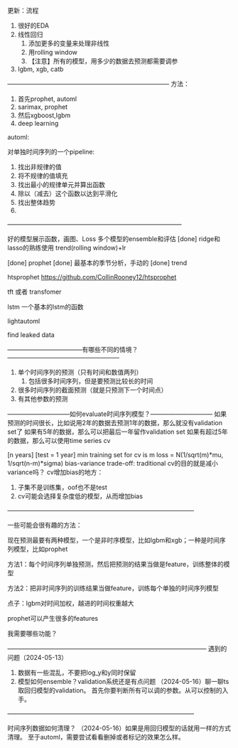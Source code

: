 更新：流程

1. 很好的EDA
2. 线性回归
   1. 添加更多的变量来处理非线性
   2. 用rolling window
   3. 【注意】所有的模型，用多少的数据去预测都需要调参
3. lgbm, xgb, catb


——————————————————————————
方法：
1. 首先prophet, automl
2. sarimax, prophet
3. 然后xgboost,lgbm
4. deep learning

automl: 

对单独时间序列的一个pipeline:
1. 找出非规律的值
2. 将不规律的值填充
3. 找出最小的规律单元并算出函数
4. 除以（减去）这个函数以达到平滑化
5. 找出整体趋势
6. 

————————————————————————————

好的模型展示函数，画图、Loss
多个模型的ensemble和评估
[done] ridge和lasso的熟练使用
trend(rolling window)+lr

[done] prophet
[done] 最基本的季节分析，手动的
[done] trend

htsprophet https://github.com/CollinRooney12/htsprophet

tft 或者 transfomer


lstm
一个基本的lstm的函数

lightautoml

find leaked data

————————————有哪些不同的情境？——————————————————

1. 单个时间序列的预测（只有时间和数值两列）
   1. 包括很多时间序列，但是要预测比较长的时间
2. 很多时间序列的截面预测（就是只预测下一个时间点）
3. 有其他参数的预测

——————————如何evaluate时间序列模型？——————————
如果预测的时间很长，比如说用2年的数据去预测1年的数据，那么就没有validation set了
如果有5年的数据，那么可以把最后一年留作validation set
如果有超过5年的数据，那么可以使用time series cv


[n years] [test = 1 year] min training set for cv is m
loss = N(1/sqrt(m)*mu, 1/sqrt(n-m)*sigma)
bias-variance trade-off: traditional cv的目的就是减小variance吗？
cv增加bias的地方：
1. 子集不是训练集，oof也不是test
2. cv可能会选择复杂度低的模型，从而增加bias

——————————————————————————————

一些可能会很有趣的方法：

现在预测最要有两种模型，一个是非时序模型，比如lgbm和xgb；一种是时间序列模型，比如prophet

方法1：每个时间序列单独预测，然后把预测的结果当做是feature，训练整体的模型

方法2：把非时间序列的训练结果当做feature，训练每个单独的时间序列模型

点子：lgbm对时间加权，越进的时间权重越大


prophet可以产生很多的features


我需要哪些功能？

————————————————————————————————
遇到的问题（2024-05-13）
1. 数据有一些混乱，不要把log_y和y同时保留
2. 模型如何ensemble？validation系统还是有点问题
（2024-05-16）聊一聊ts取回归模型的validation。
首先你要判断所有可以调的参数。从可以控制的入手。

——————————————————————————————

时间序列数据如何清理？
（2024-05-16）如果是用回归模型的话就用一样的方式清理。
至于automl，需要尝试看看删掉或者标记的效果怎么样。
